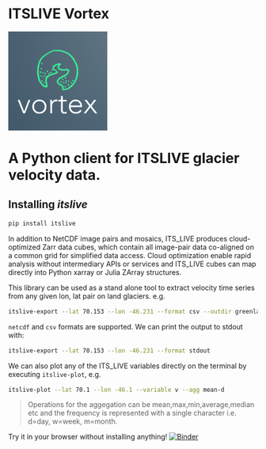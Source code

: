 # ITSLIVE Vortex
<img src="docs/vortex.png" align="middle" width="200px"/>

# A Python client for ITSLIVE glacier velocity data.

## Installing *itslive*

```bash
pip install itslive
```

In addition to NetCDF image pairs and mosaics, ITS_LIVE produces cloud-optimized Zarr data cubes, which contain all image-pair data co-aligned on a common grid for simplified data access. Cloud optimization enable rapid analysis without intermediary APIs or services and ITS_LIVE cubes can map directly into Python xarray or Julia ZArray structures.


This library can be used as a stand alone tool to extract velocity time series from any given lon, lat pair on land glaciers. e.g.

```bash
itslive-export --lat 70.153 --lon -46.231 --format csv --outdir greenland
```

`netcdf` and `csv` formats are supported. We can print the output to stdout with:

```bash
itslive-export --lat 70.153 --lon -46.231 --format stdout
```

We can also plot any of the ITS_LIVE variables directly on the terminal by executing `itslive-plot`, e.g.

```bash
itslive-plot --lat 70.1 --lon -46.1 --variable v --agg mean-d
```

 > Operations for the aggegation can be mean,max,min,average,median etc and the frequency is represented with a single character i.e. d=day, w=week, m=month.


Try it in your browser without installing anything! [![Binder](https://mybinder.org/badge_logo.svg)](https://mybinder.org/v2/gh/betolink/itslive-vortex/main)

